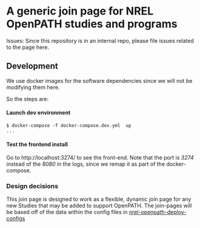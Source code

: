 # A generic join page for NREL OpenPATH studies and programs

Issues: Since this repository is in an internal repo, please file issues related to the page here.

## Development

We use docker images for the software dependencies since we will not be modifying them here.

So the steps are:

#### Launch dev environment

```
$ docker-compose -f docker-compose.dev.yml  up
...
```

#### Test the frontend install

Go to http://localhost:3274/ to see the front-end. Note that the port is *3274*
instead of the *8080* in the logs, since we remap it as part of the docker-compose.

### Design decisions

This join page is designed to work as a flexible, dynamic join page for any new Studies that may be added to support OpenPATH.
The join-pages will be based off of the data within the config files in [nrel-openpath-deploy-configs](https://github.com/e-mission/nrel-openpath-deploy-configs)
